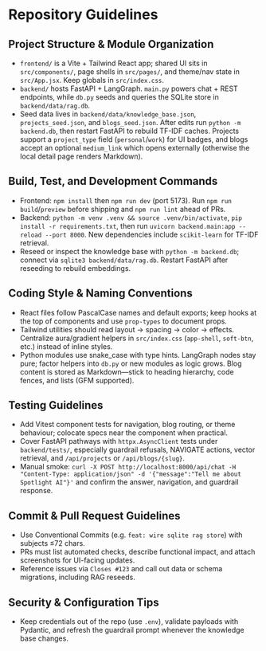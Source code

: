 # Repository Guidelines

## Project Structure & Module Organization
- `frontend/` is a Vite + Tailwind React app; shared UI sits in `src/components/`, page shells in `src/pages/`, and theme/nav state in `src/App.jsx`. Keep globals in `src/index.css`.
- `backend/` hosts FastAPI + LangGraph. `main.py` powers chat + REST endpoints, while `db.py` seeds and queries the SQLite store in `backend/data/rag.db`.
- Seed data lives in `backend/data/knowledge_base.json`, `projects_seed.json`, and `blogs_seed.json`. After edits run `python -m backend.db`, then restart FastAPI to rebuild TF-IDF caches. Projects support a `project_type` field (`personal`/`work`) for UI badges, and blogs accept an optional `medium_link` which opens externally (otherwise the local detail page renders Markdown).

## Build, Test, and Development Commands
- Frontend: `npm install` then `npm run dev` (port 5173). Run `npm run build`/`preview` before shipping and `npm run lint` ahead of PRs.
- Backend: `python -m venv .venv && source .venv/bin/activate`, `pip install -r requirements.txt`, then run `uvicorn backend.main:app --reload --port 8000`. New dependencies include `scikit-learn` for TF-IDF retrieval.
- Reseed or inspect the knowledge base with `python -m backend.db`; connect via `sqlite3 backend/data/rag.db`. Restart FastAPI after reseeding to rebuild embeddings.

## Coding Style & Naming Conventions
- React files follow PascalCase names and default exports; keep hooks at the top of components and use `prop-types` to document props.
- Tailwind utilities should read layout → spacing → color → effects. Centralize aura/gradient helpers in `src/index.css` (`app-shell`, `soft-btn`, etc.) instead of inline styles.
- Python modules use snake_case with type hints. LangGraph nodes stay pure; factor helpers into `db.py` or new modules as logic grows. Blog content is stored as Markdown—stick to heading hierarchy, code fences, and lists (GFM supported).

## Testing Guidelines
- Add Vitest component tests for navigation, blog routing, or theme behaviour; colocate specs near the component when practical.
- Cover FastAPI pathways with `httpx.AsyncClient` tests under `backend/tests/`, especially guardrail refusals, NAVIGATE actions, vector retrieval, and `/api/projects` or `/api/blogs/{slug}`.
- Manual smoke: `curl -X POST http://localhost:8000/api/chat -H "Content-Type: application/json" -d '{"message":"Tell me about Spotlight AI"}'` and confirm the answer, navigation, and guardrail response.

## Commit & Pull Request Guidelines
- Use Conventional Commits (e.g. `feat: wire sqlite rag store`) with subjects ≤72 chars.
- PRs must list automated checks, describe functional impact, and attach screenshots for UI-facing updates.
- Reference issues via `Closes #123` and call out data or schema migrations, including RAG reseeds.

## Security & Configuration Tips
- Keep credentials out of the repo (use `.env`), validate payloads with Pydantic, and refresh the guardrail prompt whenever the knowledge base changes.
